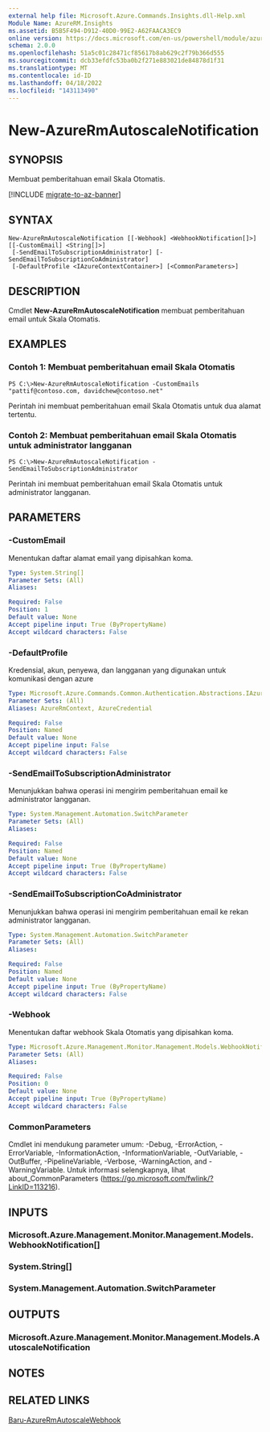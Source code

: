```yaml
---
external help file: Microsoft.Azure.Commands.Insights.dll-Help.xml
Module Name: AzureRM.Insights
ms.assetid: B5B5F494-D912-40D0-99E2-A62FAACA3EC9
online version: https://docs.microsoft.com/en-us/powershell/module/azurerm.insights/new-azurermautoscalenotification
schema: 2.0.0
ms.openlocfilehash: 51a5c01c28471cf85617b8ab629c2f79b366d555
ms.sourcegitcommit: dcb33efdfc53ba0b2f271e883021de84878d1f31
ms.translationtype: MT
ms.contentlocale: id-ID
ms.lasthandoff: 04/18/2022
ms.locfileid: "143113490"
---
```

# New-AzureRmAutoscaleNotification

## SYNOPSIS
Membuat pemberitahuan email Skala Otomatis.

[!INCLUDE [migrate-to-az-banner](../../includes/migrate-to-az-banner.md)]

## SYNTAX

```
New-AzureRmAutoscaleNotification [[-Webhook] <WebhookNotification[]>] [[-CustomEmail] <String[]>]
 [-SendEmailToSubscriptionAdministrator] [-SendEmailToSubscriptionCoAdministrator]
 [-DefaultProfile <IAzureContextContainer>] [<CommonParameters>]
```

## DESCRIPTION
Cmdlet **New-AzureRmAutoscaleNotification** membuat pemberitahuan email untuk Skala Otomatis.

## EXAMPLES

### Contoh 1: Membuat pemberitahuan email Skala Otomatis
```
PS C:\>New-AzureRmAutoscaleNotification -CustomEmails "pattif@contoso.com, davidchew@contoso.net"
```

Perintah ini membuat pemberitahuan email Skala Otomatis untuk dua alamat tertentu.

### Contoh 2: Membuat pemberitahuan email Skala Otomatis untuk administrator langganan
```
PS C:\>New-AzureRmAutoscaleNotification -SendEmailToSubscriptionAdministrator
```

Perintah ini membuat pemberitahuan email Skala Otomatis untuk administrator langganan.

## PARAMETERS

### -CustomEmail
Menentukan daftar alamat email yang dipisahkan koma.

```yaml
Type: System.String[]
Parameter Sets: (All)
Aliases:

Required: False
Position: 1
Default value: None
Accept pipeline input: True (ByPropertyName)
Accept wildcard characters: False
```

### -DefaultProfile
Kredensial, akun, penyewa, dan langganan yang digunakan untuk komunikasi dengan azure

```yaml
Type: Microsoft.Azure.Commands.Common.Authentication.Abstractions.IAzureContextContainer
Parameter Sets: (All)
Aliases: AzureRmContext, AzureCredential

Required: False
Position: Named
Default value: None
Accept pipeline input: False
Accept wildcard characters: False
```

### -SendEmailToSubscriptionAdministrator
Menunjukkan bahwa operasi ini mengirim pemberitahuan email ke administrator langganan.

```yaml
Type: System.Management.Automation.SwitchParameter
Parameter Sets: (All)
Aliases:

Required: False
Position: Named
Default value: None
Accept pipeline input: True (ByPropertyName)
Accept wildcard characters: False
```

### -SendEmailToSubscriptionCoAdministrator
Menunjukkan bahwa operasi ini mengirim pemberitahuan email ke rekan administrator langganan.

```yaml
Type: System.Management.Automation.SwitchParameter
Parameter Sets: (All)
Aliases:

Required: False
Position: Named
Default value: None
Accept pipeline input: True (ByPropertyName)
Accept wildcard characters: False
```

### -Webhook
Menentukan daftar webhook Skala Otomatis yang dipisahkan koma.

```yaml
Type: Microsoft.Azure.Management.Monitor.Management.Models.WebhookNotification[]
Parameter Sets: (All)
Aliases:

Required: False
Position: 0
Default value: None
Accept pipeline input: True (ByPropertyName)
Accept wildcard characters: False
```

### CommonParameters
Cmdlet ini mendukung parameter umum: -Debug, -ErrorAction, -ErrorVariable, -InformationAction, -InformationVariable, -OutVariable, -OutBuffer, -PipelineVariable, -Verbose, -WarningAction, and -WarningVariable. Untuk informasi selengkapnya, lihat about_CommonParameters (https://go.microsoft.com/fwlink/?LinkID=113216).

## INPUTS

### Microsoft.Azure.Management.Monitor.Management.Models.WebhookNotification[]

### System.String[]

### System.Management.Automation.SwitchParameter

## OUTPUTS

### Microsoft.Azure.Management.Monitor.Management.Models.AutoscaleNotification

## NOTES

## RELATED LINKS

[Baru-AzureRmAutoscaleWebhook](./New-AzureRmAutoscaleWebhook.md)



